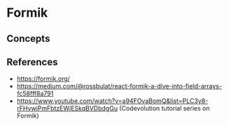 # Formik

## Concepts


## References
- https://formik.org/
- https://medium.com/@rossbulat/react-formik-a-dive-into-field-arrays-fc58fff8a791
- https://www.youtube.com/watch?v=a94FOvaBomQ&list=PLC3y8-rFHvwiPmFbtzEWjESkqBVDbdgGu (Codevolution tutorial series on Formik)